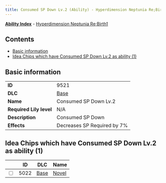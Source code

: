```yaml
---
title: Consumed SP Down Lv.2 (Ability) - Hyperdimension Neptunia Re;Birth1
---
```


[**Ability Index**](/neptunia/rb1/ability/index.html) - [Hyperdimension Neptunia Re;Birth1](/neptunia/rb1)

## Contents

- [Basic information](#basic-information)
- [Idea Chips which have Consumed SP Down Lv.2 as ability (1)](#idea-chips-which-have-consumed-sp-down-lv2-as-ability-1)

## Basic information

|   |   |
| -- | -- |
| **ID** | 9521 |
| **DLC** | [Base](/neptunia/rb1/dlc/1-base.html) |
| **Name** | Consumed SP Down Lv.2 |
| **Required Lily level** | N/A |
| **Description** | Consumed SP Down |
| **Effects** | Decreases SP Required by 7% |


## Idea Chips which have Consumed SP Down Lv.2 as ability (1)

|    | ID | DLC | Name |
| -- | -- | --- | ---- |
| <input type="checkbox" id="rb1-item-1-5022" class="trackbox" /> | 5022 | [Base](/neptunia/rb1/dlc/1-base.html) | [Novel](/neptunia/rb1/item/1-5022-novel.html) |
